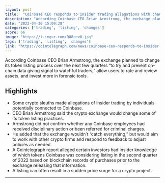 ```yaml
---
layout: post
title:  "Coinbase CEO responds to insider trading allegations with changes for token listings"
description: "According Coinbase CEO Brian Armstrong, the exchange planned to change its token listing process over the next few quarters “to try and prevent on-chain data giving signal to watchful traders,” allow users to rate and review assets, and invest more in forensic tools."
date: "2022-04-30 15:09:28"
categories: ['trading', 'listing', 'changes']
score: 66
image: "https://i.imgur.com/Q88eevO.jpg"
tags: ['trading', 'listing', 'changes']
link: "https://cointelegraph.com/news/coinbase-ceo-responds-to-insider-trading-allegations-with-changes-for-token-listings"
---
```


According Coinbase CEO Brian Armstrong, the exchange planned to change its token listing process over the next few quarters “to try and prevent on-chain data giving signal to watchful traders,” allow users to rate and review assets, and invest more in forensic tools.

## Highlights

- Some crypto sleuths made allegations of insider trading by individuals potentially connected to Coinbase.
- CEO Brian Armstrong said the crypto exchange would change some of its token listing practices.
- Armstrong did not confirm whether any Coinbase employees had received disciplinary action or been referred for criminal charges.
- He added that the exchange wouldn’t “catch everything,” but would aim to work with other crypto firms and respond to feedback to adjust policies as needed.
- A Cointelegraph report alleged certain investors had insider knowledge of which tokens Coinbase was considering listing in the second quarter of 2022 based on blockchain records of purchases prior to the exchange releasing that information.
- A listing can often result in a sudden price surge for a crypto project.

---
